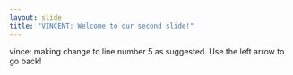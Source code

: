 ```yaml
---
layout: slide
title: "VINCENT: Welcome to our second slide!"
---
```

vince: making change to line number 5 as suggested.
Use the left arrow to go back!
